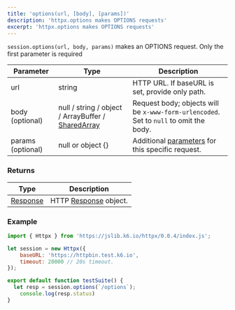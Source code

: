 ```yaml
---
title: 'options(url, [body], [params])'
description: 'httpx.options makes OPTIONS requests'
excerpt: 'httpx.options makes OPTIONS requests'
---
```


`session.options(url, body, params)` makes an OPTIONS request. Only the first parameter is required


| Parameter      | Type   | Description                                                                          |
| -------------- | ------ | ------------------------------------------------------------------------------------ |
| url  | string    | HTTP URL. If baseURL is set, provide only path. |
| body (optional) | null / string / object / ArrayBuffer / [SharedArray](/javascript-api/k6-data/sharedarray) | Request body; objects will be `x-www-form-urlencoded`. Set to `null` to omit the body. |
| params (optional) | null or object {} | Additional [parameters](/javascript-api/k6-http/params) for this specific request. |

### Returns

| Type                                         | Description           |
| -------------------------------------------- | --------------------- |
| [Response](/javascript-api/k6-http/response) | HTTP [Response](/javascript-api/k6-http/response) object. |


### Example

<CodeGroup labels={[]}>

```javascript
import { Httpx } from 'https://jslib.k6.io/httpx/0.0.4/index.js';

let session = new Httpx({
    baseURL: 'https://httpbin.test.k6.io', 
    timeout: 20000 // 20s timeout.
});

export default function testSuite() {
  let resp = session.options(`/options`);
	console.log(resp.status)
}

```

</CodeGroup>
